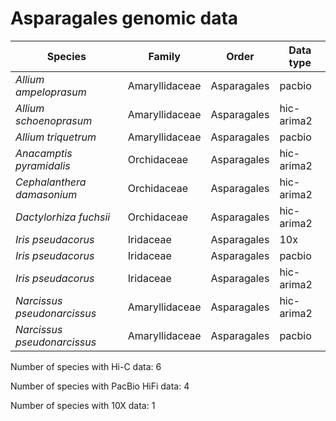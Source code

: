 # Asparagales genomic data

| Species | Family | Order | Data type |
| -- | --- | --- | --- |
| *Allium ampeloprasum* | Amaryllidaceae | Asparagales | pacbio |
| *Allium schoenoprasum* | Amaryllidaceae | Asparagales | hic-arima2 |
| *Allium triquetrum* | Amaryllidaceae | Asparagales | pacbio |
| *Anacamptis pyramidalis* | Orchidaceae | Asparagales | hic-arima2 |
| *Cephalanthera damasonium* | Orchidaceae | Asparagales | hic-arima2 |
| *Dactylorhiza fuchsii* | Orchidaceae | Asparagales | hic-arima2 |
| *Iris pseudacorus* | Iridaceae | Asparagales | 10x |
| *Iris pseudacorus* | Iridaceae | Asparagales | pacbio |
| *Iris pseudacorus* | Iridaceae | Asparagales | hic-arima2 |
| *Narcissus pseudonarcissus* | Amaryllidaceae | Asparagales | hic-arima2 |
| *Narcissus pseudonarcissus* | Amaryllidaceae | Asparagales | pacbio |

Number of species with Hi-C data: 6

Number of species with PacBio HiFi data: 4

Number of species with 10X data: 1
